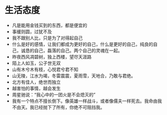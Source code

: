 # 生活态度
- 凡是能用金钱买到的东西，都是便宜的
- 事缓则圆，过犹不及
- 我不跟别人比，只是为了对得起自己
- 什么是好的感情，让我们都成为更好的自己，什么是更好的自己，纯良的自己，诚恳的自己，磊落的自己。两个自己的灵魂在一起。
- 昨夜西风凋碧树，独上西楼，望尽天涯路
- 陌上人如玉，公子世无双
- 山有木兮木有枝，心悦君兮君不知
- 山无陵，江水为竭，冬雷震震，夏雨雪，天地合，乃敢与君绝。
- 北方有佳人，绝世而独立
- 越害怕的事情，越会发生
- 周星驰说：“我心中的一团火是不会熄灭的”
- 我有一个特点不擅长倒下。像英雄一样战斗，或者像儒夫一样死去。我命由我不由天。我已经抛下了所有，你绝不可阻挡我。

